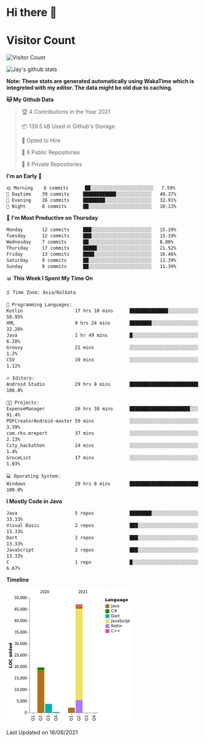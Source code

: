 # Hi there 👋 

# Visitor Count
![Visitor Count](https://profile-counter.glitch.me/jay-buddhdev/count.svg)

![Jay's github stats](https://github-readme-stats.vercel.app/api?username=jay-buddhdev&show_icons=true&theme=chartreuse-dark)

**Note: These stats are generated automatically using WakaTime which is integreted with my editor. The data might be old due to caching.**

<!--START_SECTION:waka-->
**🐱 My Github Data** 

> 🏆 4 Contributions in the Year 2021
 > 
> 📦 139.5 kB Used in Github's Storage 
 > 
> 💼 Opted to Hire
 > 
> 📜 6 Public Repositories 
 > 
> 🔑 8 Private Repositories  
 > 
**I'm an Early 🐤** 

```text
🌞 Morning    6 commits      ██░░░░░░░░░░░░░░░░░░░░░░░   7.59% 
🌆 Daytime    39 commits     ████████████░░░░░░░░░░░░░   49.37% 
🌃 Evening    26 commits     ████████░░░░░░░░░░░░░░░░░   32.91% 
🌙 Night      8 commits      ██░░░░░░░░░░░░░░░░░░░░░░░   10.13%

```
📅 **I'm Most Productive on Thursday** 

```text
Monday       12 commits     ███░░░░░░░░░░░░░░░░░░░░░░   15.19% 
Tuesday      12 commits     ███░░░░░░░░░░░░░░░░░░░░░░   15.19% 
Wednesday    7 commits      ██░░░░░░░░░░░░░░░░░░░░░░░   8.86% 
Thursday     17 commits     █████░░░░░░░░░░░░░░░░░░░░   21.52% 
Friday       13 commits     ████░░░░░░░░░░░░░░░░░░░░░   16.46% 
Saturday     9 commits      ██░░░░░░░░░░░░░░░░░░░░░░░   11.39% 
Sunday       9 commits      ██░░░░░░░░░░░░░░░░░░░░░░░   11.39%

```


📊 **This Week I Spent My Time On** 

```text
⌚︎ Time Zone: Asia/Kolkata

💬 Programming Languages: 
Kotlin                   17 hrs 10 mins      ██████████████░░░░░░░░░░░   58.95% 
XML                      9 hrs 24 mins       ████████░░░░░░░░░░░░░░░░░   32.26% 
Java                     1 hr 49 mins        █░░░░░░░░░░░░░░░░░░░░░░░░   6.28% 
Groovy                   21 mins             ░░░░░░░░░░░░░░░░░░░░░░░░░   1.2% 
CSV                      19 mins             ░░░░░░░░░░░░░░░░░░░░░░░░░   1.12%

🔥 Editors: 
Android Studio           29 hrs 8 mins       █████████████████████████   100.0%

🐱‍💻 Projects: 
ExpenseManager           26 hrs 38 mins      ██████████████████████░░░   91.4% 
PDFCreatorAndroid-master 59 mins             ░░░░░░░░░░░░░░░░░░░░░░░░░   3.39% 
com.rks.mreport          37 mins             ░░░░░░░░░░░░░░░░░░░░░░░░░   2.13% 
City_hackathon           24 mins             ░░░░░░░░░░░░░░░░░░░░░░░░░   1.4% 
GroceList                17 mins             ░░░░░░░░░░░░░░░░░░░░░░░░░   1.03%

💻 Operating System: 
Windows                  29 hrs 8 mins       █████████████████████████   100.0%

```

**I Mostly Code in Java** 

```text
Java                     5 repos             ████████░░░░░░░░░░░░░░░░░   33.33% 
Visual Basic             2 repos             ███░░░░░░░░░░░░░░░░░░░░░░   13.33% 
Dart                     2 repos             ███░░░░░░░░░░░░░░░░░░░░░░   13.33% 
JavaScript               2 repos             ███░░░░░░░░░░░░░░░░░░░░░░   13.33% 
C                        1 repo              █░░░░░░░░░░░░░░░░░░░░░░░░   6.67%

```


**Timeline**

![Chart not found](https://raw.githubusercontent.com/jay-buddhdev/jay-buddhdev/master/charts/bar_graph.png) 


 Last Updated on 16/06/2021
<!--END_SECTION:waka-->


